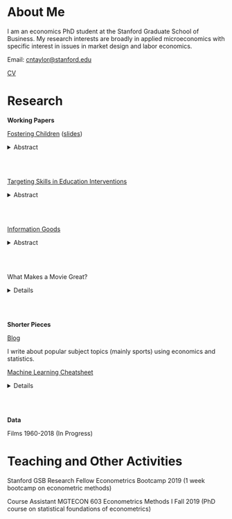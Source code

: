 # About Me

I am an economics PhD student at the Stanford Graduate School of Business. My research interests are broadly in applied microeconomics with specific interest in issues in market design and labor economics.

Email: <cntaylor@stanford.edu>

[CV](./pdfs/cntaylor_cv_2019.pdf)

# Research

**Working Papers**

[Fostering Children](./pdfs/foster.pdf) ([slides](./pdfs/foster_slides.pdf))

 <details>
   <summary>Abstract</summary>
  Foster families constitute a crucial input into foster care services. In this paper, a household
choice model is built to examine why households choose to be foster parents. The model is
motivated by the inability of classical altruism models to explain important facts about foster
families and children. In the model, children are costly and foster families get value from
taking care of foster children through the human capital of the foster child. The model links
a household’s decision to foster to their own fertility and wage and makes predictions about
which households have the highest willingness to foster based on these factors. The model’s
predictions find strong support in the data through instrumental variable strategies and the
model is able to rationalize many of the motivating facts. A simple form of the model is
jointly estimated to more directly compare and quantify the mechanisms. Sending the price of
biological children to infinity induces four times more foster families while sending the time
cost of foster children to 0 induces 50% more families families. The model and data suggest
that foster children are not perfect substitutes for biological children. Alternative theories are
discussed in the context of the data and empirical results.
 </details>
 
 <br/><br/>

[Targeting Skills in Education Interventions](./pdfs/educ.pdf)

<details>
  <summary>Abstract</summary>
In this paper I explore optimal investments in basic and advanced skills in education interventions. I analyze two closely related and plausible models and show that the policy implications starkly differ between them. I apply my results to interpret the existing empirical evidence on education interventions. I show that my model suggests a “sufficient statistic” approach to guiding skill-targeting in education policy. I then develop a methodology to utilize this approach and apply it to mathematics (advanced skill) and self-esteem (basic skill) in the NLSY. The results show that the returns to skill likely reflect that the true state of the world is likely between the two stark viewpoints.
</details>

<br/><br/>

[Information Goods](./pdfs/info.pdf)

<details>
  <summary>Abstract</summary>
  I analyze a stylized model of information acquisition that treats each dimension of the state space as a distinct information good with a cost. I characterize when information sources are substittues and complements and show how adding costs provides new insights into how economic agents pick where they get information. I apply this model to a firm recruiting example to show how it produces new insights into information demand and the literature surrounding labor-replacing technology.
</details>

<br/><br/>

What Makes a Movie Great?

<details>
  <summary>Details</summary>
  I explore rich movie level data to understand the movie making "production function" and answer important questions in labor economics. 
</details>

<br/><br/>

**Shorter Pieces**

[Blog](./blog.md)

I write about popular subject topics (mainly sports) using economics and statistics. 

[Machine Learning Cheatsheet](./pdfs/ml_cheat.pdf)
<details>
  <summary>Details</summary>
  A machine learning cheatsheet to de-mystify some major machine learning methods for those with intermediate statistics and econometrics backgrounds. Also useful as a condensed reference for high-level overview of the methods.
</details>

<br/><br/>

**Data**

Films 1960-2018 (In Progress)


# Teaching and Other Activities

Stanford GSB Research Fellow Econometrics Bootcamp 2019 (1 week bootcamp on econometric methods)

Course Assistant MGTECON 603 Econometrics Methods I Fall 2019 (PhD course on statistical foundations of econometrics)
